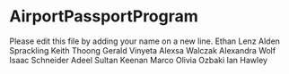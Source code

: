 # AirportPassportProgram

Please edit this file by adding your name on a new line.
Ethan Lenz
Alden Sprackling
Keith Thoong
Gerald Vinyeta
Alexsa Walczak
Alexandra Wolf
Isaac Schneider
Adeel Sultan
Keenan Marco
Olivia Ozbaki
Ian Hawley